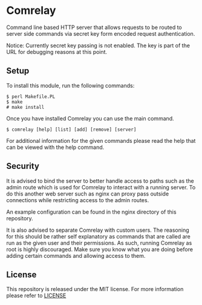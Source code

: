 
# Comrelay #

Command line based HTTP server that allows requests to be routed to
server side commands via secret key form encoded request authentication.

Notice: Currently secret key passing is not enabled. The key is part of the URL
for debugging reasons at this point.

## Setup ##

To install this module, run the following commands:

	$ perl Makefile.PL
	$ make
	# make install

Once you have installed Comrelay you can use the main command.

    $ comrelay [help] [list] [add] [remove] [server]

For additional information for the given commands please read the help that can
be viewed with the help command.

## Security ##

It is advised to bind the server to better handle access to paths such as the
admin route which is used for Comrelay to interact with a running server. To do
this another web server such as nginx can proxy pass outside connections while
restricting access to the admin routes.

An example configuration can be found in the nginx directory of this repository.

It is also advised to separate Comrelay with custom users. The reasoning for
this should be rather self explanatory as commands that are called are run as
the given user and their permissions. As such, running Comrelay as root is
highly discouraged. Make sure you know what you are doing before adding certain
commands and allowing access to them.

## License ##

This repository is released under the MIT license. For more information please
refer to [LICENSE](https://github.com/catlinman/comrelay/blob/master/LICENSE)

